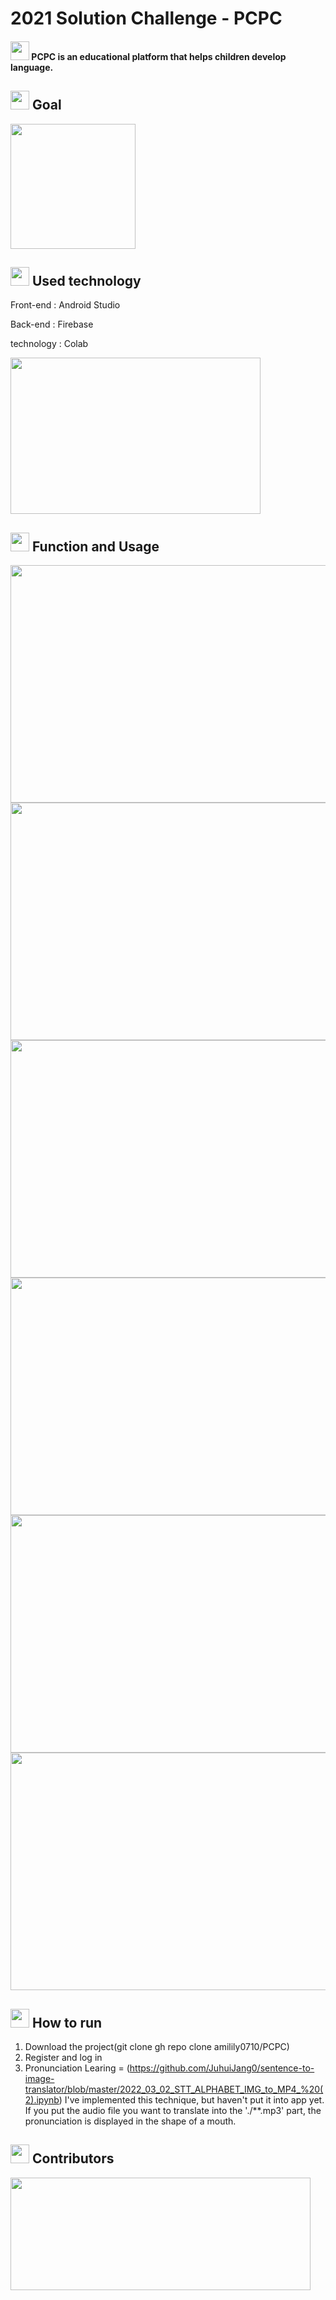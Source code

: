 # 2021 Solution Challenge - PCPC
#### <img width="30" heigth="30" src="https://user-images.githubusercontent.com/75411735/160313664-de1a6a0a-0d48-43c6-95ac-0842a99ddb4e.png"> PCPC is an educational platform that helps children develop language.

## <img width="30" heigth="30" src="https://user-images.githubusercontent.com/75411735/160313664-de1a6a0a-0d48-43c6-95ac-0842a99ddb4e.png"> Goal
 <img width="200" height="200" src = "https://user-images.githubusercontent.com/75411735/160635145-2b8b89a7-c7be-4051-be63-35332e6aefdc.png"> 


## <img width="30" heigth="30" src="https://user-images.githubusercontent.com/75411735/160313664-de1a6a0a-0d48-43c6-95ac-0842a99ddb4e.png"> Used technology
 Front-end : Android Studio
 
 Back-end : Firebase
 
 technology : Colab
 
 <img width="400" height="250" src = "https://user-images.githubusercontent.com/75411735/160625258-383669cd-946d-4062-a963-a0f1d0cafefa.png"> 

##  <img width="30" heigth="30" src="https://user-images.githubusercontent.com/75411735/160313664-de1a6a0a-0d48-43c6-95ac-0842a99ddb4e.png"> Function and Usage
<img width="700" height="380" src = "https://user-images.githubusercontent.com/75411735/160525871-6ed452ab-c1b4-44a6-b019-46b817adf0ee.png">
<img width="700" height="380" src = "https://user-images.githubusercontent.com/75411735/160528454-35e07c8d-43ad-40ed-8600-d4dc570eebbe.png">
<img width="700" height="380" src = "https://user-images.githubusercontent.com/75411735/160528459-2d95d632-9846-4325-a45f-eb6aeb9e750f.png">
<img width="700" height="380" src = "https://user-images.githubusercontent.com/75411735/160528461-6ed72347-f0cd-438d-9443-fa9989dbe029.png">
<img width="700" height="380" src = "https://user-images.githubusercontent.com/75411735/160623058-d21b12ca-be6a-41bd-88e3-e6a4ee8295ef.png">
<img width="700" height="380" src = "https://user-images.githubusercontent.com/75411735/160623067-86bcad38-96a8-4d61-b05e-77ebf647782a.png">

## <img width="30" heigth="30" src="https://user-images.githubusercontent.com/75411735/160313664-de1a6a0a-0d48-43c6-95ac-0842a99ddb4e.png"> How to run
1. Download the project(git clone gh repo clone amilily0710/PCPC)
2. Register and log in
3. Pronunciation Learing = (https://github.com/JuhuiJang0/sentence-to-image-translator/blob/master/2022_03_02_STT_ALPHABET_IMG_to_MP4_%20(2).ipynb) 
I've implemented this technique, but haven't put it into app yet.
If you put the audio file you want to translate into the './**.mp3' part, the pronunciation is displayed in the shape of a mouth.

## <img width="30" heigth="30" src="https://user-images.githubusercontent.com/75411735/160313664-de1a6a0a-0d48-43c6-95ac-0842a99ddb4e.png"> Contributors
<img width="480" height="180" src = "https://user-images.githubusercontent.com/75411735/160633438-5e00e387-d767-4497-8717-e46cb3851c8e.png">



